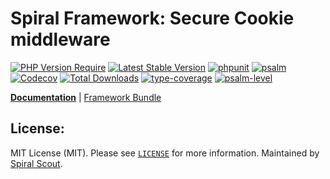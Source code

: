 # Spiral Framework: Secure Cookie middleware

[![PHP Version Require](https://poser.pugx.org/spiral/cookies/require/php)](https://packagist.org/packages/spiral/cookies)
[![Latest Stable Version](https://poser.pugx.org/spiral/cookies/v/stable)](https://packagist.org/packages/spiral/cookies)
[![phpunit](https://github.com/spiral/cookies/actions/workflows/phpunit.yml/badge.svg)](https://github.com/spiral/cookies/actions)
[![psalm](https://github.com/spiral/cookies/actions/workflows/psalm.yml/badge.svg)](https://github.com/spiral/cookies/actions)
[![Codecov](https://codecov.io/gh/spiral/cookies/branch/master/graph/badge.svg)](https://codecov.io/gh/spiral/cookies/)
[![Total Downloads](https://poser.pugx.org/spiral/cookies/downloads)](https://packagist.org/packages/spiral/cookies)
[![type-coverage](https://shepherd.dev/github/spiral/cookies/coverage.svg)](https://shepherd.dev/github/spiral/cookies)
[![psalm-level](https://shepherd.dev/github/spiral/cookies/level.svg)](https://shepherd.dev/github/spiral/cookies)

<b>[Documentation](https://spiral.dev/docs/http-cookies)</b> | [Framework Bundle](https://github.com/spiral/framework)

## License:

MIT License (MIT). Please see [`LICENSE`](./LICENSE) for more information. Maintained by [Spiral Scout](https://spiralscout.com).
